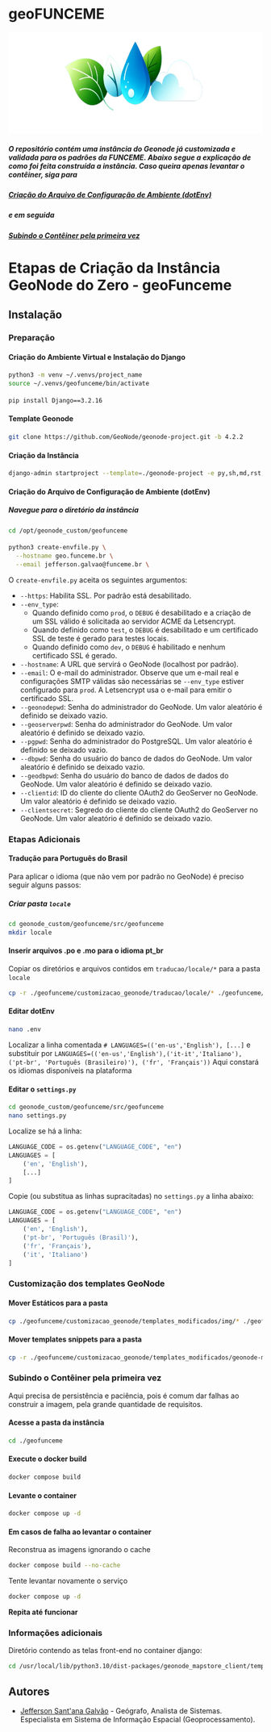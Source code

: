 # geoFUNCEME
<img src="customizacao_geonode/templates_modificados/img/icones_geonode_funceme.png" width="722" height="200">

##### O repositório contém uma instância do Geonode já customizada e validada para os padrões da FUNCEME. Abaixo segue a explicação de como foi feita construída a instância. Caso queira apenas levantar o contêiner, siga para 

##### [Criação do Arquivo de Configuração de Ambiente (dotEnv)](#criação-do-arquivo-de-configuração-de-ambiente-dotenv)

##### e em seguida 

##### [Subindo o Contêiner pela primeira vez](#subindo-o-contêiner-pela-primeira-vez)


# Etapas de Criação da Instância GeoNode do Zero - geoFunceme

## Instalação

### Preparação

#### Criação do Ambiente Virtual e Instalação do Django

```bash
python3 -m venv ~/.venvs/project_name
source ~/.venvs/geofunceme/bin/activate

pip install Django==3.2.16
```

#### Template Geonode

```bash
git clone https://github.com/GeoNode/geonode-project.git -b 4.2.2
```

#### Criação da Instância

```bash
django-admin startproject --template=./geonode-project -e py,sh,md,rst,json,yml,ini,env,sample,properties -n monitoring-cron -n Dockerfile geofunceme
```

#### Criação do Arquivo de Configuração de Ambiente (dotEnv)

##### Navegue para o diretório da instância

```bash
cd /opt/geonode_custom/geofunceme

python3 create-envfile.py \
  --hostname geo.funceme.br \
  --email jefferson.galvao@funceme.br \
```
O `create-envfile.py` aceita os seguintes argumentos:

- `--https`: Habilita SSL. Por padrão está desabilitado.
- `--env_type`:
  - Quando definido como `prod`, o `DEBUG` é desabilitado e a criação de um SSL válido é solicitada ao servidor ACME da Letsencrypt.
  - Quando definido como `test`, o `DEBUG` é desabilitado e um certificado SSL de teste é gerado para testes locais.
  - Quando definido como `dev`, o `DEBUG` é habilitado e nenhum certificado SSL é gerado.
- `--hostname`: A URL que servirá o GeoNode (localhost por padrão).
- `--email`: O e-mail do administrador. Observe que um e-mail real e configurações SMTP válidas são necessárias se `--env_type` estiver configurado para `prod`. A Letsencrypt usa o e-mail para emitir o certificado SSL.
- `--geonodepwd`: Senha do administrador do GeoNode. Um valor aleatório é definido se deixado vazio.
- `--geoserverpwd`: Senha do administrador do GeoNode. Um valor aleatório é definido se deixado vazio.
- `--pgpwd`: Senha do administrador do PostgreSQL. Um valor aleatório é definido se deixado vazio.
- `--dbpwd`: Senha do usuário do banco de dados do GeoNode. Um valor aleatório é definido se deixado vazio.
- `--geodbpwd`: Senha do usuário do banco de dados de dados do GeoNode. Um valor aleatório é definido se deixado vazio.
- `--clientid`: ID do cliente do cliente OAuth2 do GeoServer no GeoNode. Um valor aleatório é definido se deixado vazio.
- `--clientsecret`: Segredo do cliente do cliente OAuth2 do GeoServer no GeoNode. Um valor aleatório é definido se deixado vazio.

### Etapas Adicionais

#### Tradução para Português do Brasil

Para aplicar o idioma (que não vem por padrão no GeoNode) é preciso seguir alguns passos:

##### Criar pasta `locale`

```bash
cd geonode_custom/geofunceme/src/geofunceme
mkdir locale
```

#### Inserir arquivos .po e .mo para o idioma pt_br

Copiar os diretórios e arquivos contidos em `traducao/locale/*` para a pasta `locale`
```bash
cp -r ./geofunceme/customizacao_geonode/traducao/locale/* ./geofunceme/src/geofunceme/locale/
```
#### Editar dotEnv
```bash
nano .env
```
Localizar a linha comentada `# LANGUAGES=(('en-us','English'), [...]`
e substituir por `LANGUAGES=(('en-us','English'),('it-it','Italiano'), ('pt-br', 'Português (Brasileiro)'), ('fr', 'Français'))`
Aqui constará os idiomas disponíveis na plataforma

#### Editar o `settings.py`
```bash
cd geonode_custom/geofunceme/src/geofunceme
nano settings.py
```
Localize se há a linha:
```python
LANGUAGE_CODE = os.getenv("LANGUAGE_CODE", "en")
LANGUAGES = [
    ('en', 'English'),
    [...]
]
```
Copie (ou substitua as linhas supracitadas) no `settings.py` a linha abaixo:
```python
LANGUAGE_CODE = os.getenv("LANGUAGE_CODE", "en")
LANGUAGES = [
    ('en', 'English'),
    ('pt-br', 'Português (Brasil)'),
    ('fr', 'Français'),
    ('it', 'Italiano')
]
```
### Customização dos templates GeoNode

#### Mover Estáticos para a pasta
```bash
cp ./geofunceme/customizacao_geonode/templates_modificados/img/* ./geofunceme/src/geofunceme/static/img
```
#### Mover templates snippets para a pasta
```bash
cp -r ./geofunceme/customizacao_geonode/templates_modificados/geonode-mapstore-client/* ./geofunceme/src/funceme_mapas/templates/geonode-mapstore-client
```

### Subindo o Contêiner pela primeira vez

Aqui precisa de persistência e paciência, pois é comum dar falhas ao construir a imagem, pela grande quantidade de requisitos.

#### Acesse a pasta da instância

```bash
cd ./geofunceme
```

#### Execute o docker build

```bash
docker compose build
```

#### Levante o container

```bash
docker compose up -d
```

#### Em casos de falha ao levantar o container

Reconstrua as imagens ignorando o cache

```bash
docker compose build --no-cache
```

Tente levantar novamente o serviço
```bash
docker compose up -d
```

**Repita até funcionar**

### Informações adicionais

Diretório contendo as telas front-end no container django:
```bash
cd /usr/local/lib/python3.10/dist-packages/geonode_mapstore_client/templates/geonode-mapstore-client/snippets/
```
## Autores

- [Jefferson Sant'ana Galvão](https://gitlab-ce.com/jefferson.galvao) - Geógrafo, Analista de Sistemas. Especialista em Sistema de Informação Espacial (Geoprocessamento).